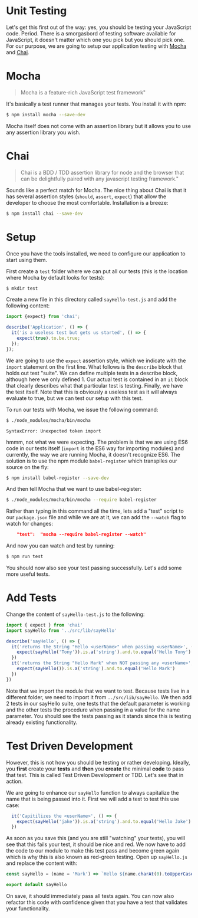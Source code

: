 # Unit Testing
Let's get this first out of the way: yes, you should be testing your JavaScript code.  Period.  There is a smorgasbord of testing software available for JavaScript, it doesn't matter which one you pick but you should pick one.  For our purpose, we are going to setup our application testing with [Mocha](http://mochajs.org/) and [Chai](http://chaijs.com/).

# Mocha
>Mocha is a feature-rich JavaScript test framework"

It's basically a test runner that manages your tests.  You install it with npm:

```bash
$ npm install mocha --save-dev
```

Mocha itself does not come with an assertion library but it allows you to use any assertion library you wish.

# Chai
>Chai is a BDD / TDD assertion library for node and the browser that can be delightfully paired with any javascript testing framework."

Sounds like a perfect match for Mocha.  The nice thing about Chai is that it has several assertion styles (```should```, ```assert```, ```expect```) that allow the developer to choose the most comfortable.  Installation is a breeze:

```bash
$ npm install chai --save-dev
```

# Setup
Once you have the tools installed, we need to configure our application to start using them.

First create a ```test``` folder where we can put all our tests (this is the location where Mocha by default looks for tests):

```bash
$ mkdir test
```

Create a new file in this directory called ```sayHello-test.js``` and add the following content:

```JavaScript
import {expect} from 'chai';

describe('Application', () => {
  it('is a useless test but gets us started', () => {
    expect(true).to.be.true;
  });
});
```

We are going to use the ```expect``` assertion style, which we indicate with the ```import``` statement on the first line.  What follows is the ```describe``` block that holds out test "suite".  We can define multiple tests in a describe block, although here we only defined 1.  Our actual test is contained in an ```it``` block that clearly describes what that particular test is testing.  Finally, we have the test itself.  Note that this is obviously a useless test as it will always evaluate to true, but we can test our setup with this test.

To run our tests with Mocha, we issue the following command:

```bash
$ ./node_modules/mocha/bin/mocha
```

```SyntaxError: Unexpected token import```

hmmm, not what we were expecting.  The problem is that we are using ES6 code in our tests itself (```import``` is the ES6 way for importing modules) and currently, the way we are running Mocha, it doesn't recognize ES6.  The solution is to use the npm module ```babel-register``` which transpiles our source on the fly:

```bash
$ npm install babel-register --save-dev
```

And then tell Mocha that we want to use babel-register:

```bash
$ ./node_modules/mocha/bin/mocha --require babel-register
```

Rather than typing in this command all the time, lets add a "test" script to our ```package.json``` file and while we are at it, we can add the ```--watch``` flag to watch for changes:

```JSON
    "test":  "mocha --require babel-register --watch"
```

And now you can watch and test by running:

```bash
$ npm run test
```

You should now also see your test passing successfully.  Let's add some more useful tests.

# Add Tests
Change the content of ```sayHello-test.js``` to the following:

```JavaScript
import { expect } from 'chai'
import sayHello from '../src/lib/sayHello'

describe('sayHello', () => {
  it('returns the String "Hello <userName>" when passing <userName>', () => {
    expect(sayHello('Tony')).is.a('string').and.to.equal('Hello Tony')
  })
  it('returns the String "Hello Mark" when NOT passing any <userName>', () => {
    expect(sayHello()).is.a('string').and.to.equal('Hello Mark')
  })
})
```

Note that we import the module that we want to test.  Because tests live in a different folder, we need to import it from ```../src/lib/sayHello```.  We then add 2 tests in our sayHello suite, one tests that the default parameter is working and the other tests the procedure when passing in a value for the name parameter.  You should see the tests passing as it stands since this is testing already existing functionality.

# Test Driven Development
However, this is not how you should be testing or rather developing.  Ideally, you __first__ create your __tests__ and __then__ you __create__ the minimal __code__ to pass that test.  This is called Test Driven Development or TDD.  Let's see that in action.

We are going to enhance our ```sayHello``` function to always capitalize the name that is being passed into it.  First we will add a test to test this use case:

```JavaScript
  it('Capitilizes the <userName>', () => {
    expect(sayHello('jake')).is.a('string').and.to.equal('Hello Jake')
  })
```

As soon as you save this (and you are still "watching" your tests), you will see that this fails your test, it should be nice and red.  We now have to add the code to our module to make this test pass and become green again which is why this is also known as red-green testing.  Open up ```sayHello.js``` and replace the content with:

```JavaScript
const sayHello = (name = 'Mark') => `Hello ${name.charAt(0).toUpperCase() + name.slice(1).toLowerCase()}`

export default sayHello
```

On save, it should immediately pass all tests again.  You can now also refactor this code with confidence given that you have a test that validates your functionality.
